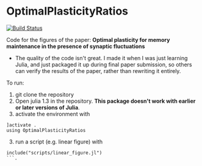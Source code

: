 # OptimalPlasticityRatios

[![Build Status](https://ci.appveyor.com/api/projects/status/github/Dhruva2/OptimalPlasticityRatios.jl?svg=true)](https://ci.appveyor.com/project/Dhruva2/OptimalPlasticityRatios-jl)


Code for the figures of the paper:
**Optimal plasticity for memory maintenance in the presence of synaptic fluctuations**

- The quality of the code isn't great. I made it when I was just learning Julia, and just packaged it up during final paper submission, so others can verify the results of the paper, rather than rewriting it entirely.

To run:

1. git clone the repository
2. Open julia 1.3 in the repository. **This package doesn't work with earlier or later versions of Julia**.
2. activate the environment with 
```
]activate .
using OptimalPlasticityRatios
``` 
3. run a script (e.g. linear figure) with
```
include("scripts/linear_figure.jl")
```.
